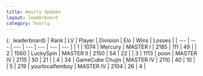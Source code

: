 ```yaml
---
title: Hourly Update
layout: leaderboard
category: hourly
---
```


{: .leaderboard}
| Rank | LV | Player | Division | Elo | Wins | Losses |
| --- | --- | --- | --- | --- | --- | --- |
| <span data-change="1">1</span> | 1074 | <span title="ID: 692745">Mercury</span> | MASTER I | <span data-change="35">2185</span> | <span data-change="5">111</span> | <span data-change="0">49</span> |
| <span data-change="-1">2</span> | 1560 | <span title="ID: 498412">LuckySpin</span> | MASTER II | <span data-change="-23">2150</span> | <span data-change="0">54</span> | <span data-change="2">22</span> |
| <span data-change="0">3</span> | 1113 | <span title="ID: 540690">poon</span> | MASTER IV | <span data-change="0">2115</span> | <span data-change="0">50</span> | <span data-change="0">21</span> |
| <span data-change="0">4</span> | 34 | <span title="ID: 754306">GameCube Chujin</span> | MASTER IV | <span data-change="0">2110</span> | <span data-change="0">40</span> | <span data-change="0">10</span> |
| <span data-change="0">5</span> | 219 | <span title="ID: 719486">yourlocalfemboy</span> | MASTER IV | <span data-change="0">2104</span> | <span data-change="0">26</span> | <span data-change="0">4</span> |